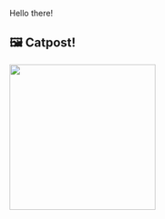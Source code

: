 Hello there!



## 🖼️ Catpost!

<sub>
    <img src="https://cdn2.thecatapi.com/images/MTc5OTc4Ng.jpg" height="256">
</sub>

